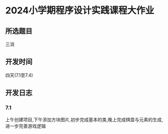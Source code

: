 # 2024小学期程序设计实践课程大作业
## 所选题目
三消
## 开发时间
四天(7.1至7.4)
## 开发日志
### 7.1
上午创建项目,下午添加方块图片,初步完成基本的类,晚上完成棋盘与元素的生成,进一步完善游戏逻辑

